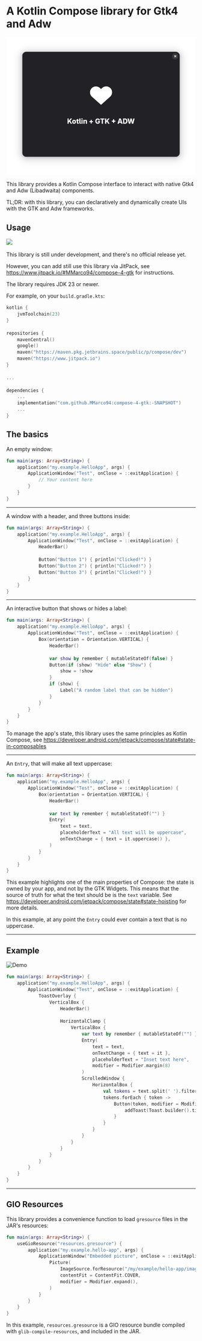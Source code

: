 # A Kotlin Compose library for Gtk4 and Adw

![Welcome](https://raw.githubusercontent.com/MMarco94/compose-4-gtk/main/screenshots/welcome.png)

This library provides a Kotlin Compose interface to interact with native Gtk4 and Adw (Libadwaita) components.

TL;DR: with this library, you can declaratively and dynamically create UIs with the GTK and Adw frameworks.

## Usage

[![](https://www.jitpack.io/v/MMarco94/compose-4-gtk.svg)](https://www.jitpack.io/#MMarco94/compose-4-gtk)

This library is still under development, and there's no official release yet.

However, you can add still use this library via JitPack, see https://www.jitpack.io/#MMarco94/compose-4-gtk for
instructions.

The library requires JDK 23 or newer.

For example, on your `build.gradle.kts`:

```kotlin
kotlin {
    jvmToolchain(23)
}

repositories {
    mavenCentral()
    google()
    maven("https://maven.pkg.jetbrains.space/public/p/compose/dev")
    maven("https://www.jitpack.io")
}

...

dependencies {
    ...
    implementation("com.github.MMarco94:compose-4-gtk:-SNAPSHOT")
    ...
}
```

## The basics

An empty window:

```kotlin
fun main(args: Array<String>) {
    application("my.example.HelloApp", args) {
        ApplicationWindow("Test", onClose = ::exitApplication) {
            // Your content here
        }
    }
}
```

----

A window with a header, and three buttons inside:

```kotlin
fun main(args: Array<String>) {
    application("my.example.HelloApp", args) {
        ApplicationWindow("Test", onClose = ::exitApplication) {
            HeaderBar()

            Button("Button 1") { println("Clicked!") }
            Button("Button 2") { println("Clicked!") }
            Button("Button 3") { println("Clicked!") }
        }
    }
}
```

----

An interactive button that shows or hides a label:

```kotlin
fun main(args: Array<String>) {
    application("my.example.HelloApp", args) {
        ApplicationWindow("Test", onClose = ::exitApplication) {
            Box(orientation = Orientation.VERTICAL) {
                HeaderBar()

                var show by remember { mutableStateOf(false) }
                Button(if (show) "Hide" else "Show") {
                    show = !show
                }
                if (show) {
                    Label("A random label that can be hidden")
                }
            }
        }
    }
}
```

To manage the app's state, this library uses the same principles as Kotlin Compose,
see https://developer.android.com/jetpack/compose/state#state-in-composables

----

An `Entry`, that will make all text uppercase:

```kotlin
fun main(args: Array<String>) {
    application("my.example.HelloApp", args) {
        ApplicationWindow("Test", onClose = ::exitApplication) {
            Box(orientation = Orientation.VERTICAL) {
                HeaderBar()

                var text by remember { mutableStateOf("") }
                Entry(
                    text = text,
                    placeholderText = "All text will be uppercase",
                    onTextChange = { text = it.uppercase() },
                )
            }
        }
    }
}
```

This example highlights one of the main properties of Compose:
the state is owned by your app, and not by the GTK Widgets.
This means that the source of truth for what the text should be is the `text` variable.
See https://developer.android.com/jetpack/compose/state#state-hoisting for more details.

In this example, at any point the `Entry` could ever contain a text that is no uppercase.

----

## Example

![Demo](https://raw.githubusercontent.com/MMarco94/compose-4-gtk/main/screenshots/demo.gif)

```kotlin
fun main(args: Array<String>) {
    application("my.example.HelloApp", args) {
        ApplicationWindow("Test", onClose = ::exitApplication) {
            ToastOverlay {
                VerticalBox {
                    HeaderBar()

                    HorizontalClamp {
                        VerticalBox {
                            var text by remember { mutableStateOf("") }
                            Entry(
                                text = text,
                                onTextChange = { text = it },
                                placeholderText = "Inset text here",
                                modifier = Modifier.margin(8)
                            )
                            ScrolledWindow {
                                HorizontalBox {
                                    val tokens = text.split(' ').filter { it.isNotBlank() }
                                    tokens.forEach { token ->
                                        Button(token, modifier = Modifier.margin(8)) {
                                            addToast(Toast.builder().title("Clicked on $token").build())
                                        }
                                    }
                                }
                            }
                        }
                    }
                }
            }
        }
    }
}
```

----

## GIO Resources

This library provides a convenience function to load `gresource` files in the JAR's resources:

```kotlin
fun main(args: Array<String>) {
    useGioResource("resources.gresource") {
        application("my.example.hello-app", args) {
            ApplicationWindow("Embedded picture", onClose = ::exitApplication) {
                Picture(
                    ImageSource.forResource("/my/example/hello-app/images/lulu.jpg"),
                    contentFit = ContentFit.COVER,
                    modifier = Modifier.expand(),
                )
            }
        }
    }
}
```

In this example, `resources.gresource` is a GIO resource bundle compiled with `glib-compile-resources`, and included in
the JAR. 
